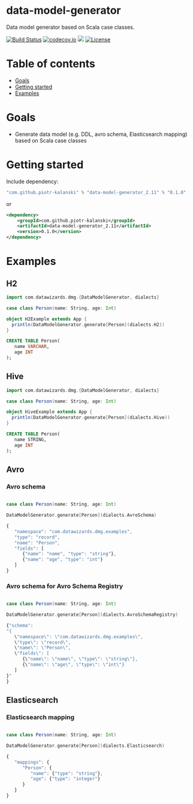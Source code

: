 # data-model-generator
Data model generator based on Scala case classes.

[![Build Status](https://api.travis-ci.org/piotr-kalanski/data-model-generator.png?branch=development)](https://api.travis-ci.org/piotr-kalanski/data-model-generator.png?branch=development)
[![codecov.io](http://codecov.io/github/piotr-kalanski/data-model-generator/coverage.svg?branch=development)](http://codecov.io/github/piotr-kalanski/data-model-generator/coverage.svg?branch=development)
[<img src="https://img.shields.io/maven-central/v/com.github.piotr-kalanski/data-model-generator_2.11.svg?label=latest%20release"/>](http://search.maven.org/#search%7Cga%7C1%7Ca%3A%22data-model-generator_2.11%22)
[![License](http://img.shields.io/:license-Apache%202-red.svg)](http://www.apache.org/licenses/LICENSE-2.0.txt)

# Table of contents

- [Goals](#goals)
- [Getting started](#getting-started)
- [Examples](#examples)

# Goals

- Generate data model (e.g. DDL, avro schema, Elasticsearch mapping) based on Scala case classes

# Getting started

Include dependency:

```scala
"com.github.piotr-kalanski" % "data-model-generator_2.11" % "0.1.0"
```

or

```xml
<dependency>
    <groupId>com.github.piotr-kalanski</groupId>
    <artifactId>data-model-generator_2.11</artifactId>
    <version>0.1.0</version>
</dependency>
```

# Examples

## H2
```scala
import com.datawizards.dmg.{DataModelGenerator, dialects}

case class Person(name: String, age: Int)

object H2Example extends App {
  println(DataModelGenerator.generate[Person](dialects.H2))
}
```

```sql
CREATE TABLE Person(
   name VARCHAR,
   age INT
);
```

## Hive
```scala
import com.datawizards.dmg.{DataModelGenerator, dialects}

case class Person(name: String, age: Int)

object HiveExample extends App {
  println(DataModelGenerator.generate[Person](dialects.Hive))
}
```

```sql
CREATE TABLE Person(
   name STRING,
   age INT
);
```

## Avro

### Avro schema
```scala

case class Person(name: String, age: Int)

DataModelGenerator.generate[Person](dialects.AvroSchema)
```

```javascript
{
   "namespace": "com.datawizards.dmg.examples",
   "type": "record",
   "name": "Person",
   "fields": [
      {"name": "name", "type": "string"},
      {"name": "age", "type": "int"}
   ]
}
```

### Avro schema for Avro Schema Registry

```scala

case class Person(name: String, age: Int)

DataModelGenerator.generate[Person](dialects.AvroSchemaRegistry)
```

```javascript
{"schema":
"{
   \"namespace\": \"com.datawizards.dmg.examples\",
   \"type\": \"record\",
   \"name\": \"Person\",
   \"fields\": [
      {\"name\": \"name\", \"type\": \"string\"},
      {\"name\": \"age\", \"type\": \"int\"}
   ]
}"
}
```

## Elasticsearch

### Elasticsearch mapping

```scala

case class Person(name: String, age: Int)

DataModelGenerator.generate[Person](dialects.Elasticsearch)
```

```javascript
{
   "mappings": {
      "Person": {
         "name": {"type": "string"},
         "age": {"type": "integer"}
      }
   }
}
```